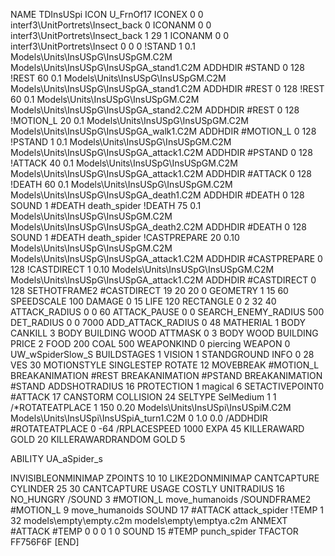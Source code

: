 NAME TDInsUSpi
ICON U_FrnOf17
ICONEX 0 0 interf3\UnitPortrets\Insect_back 0
ICONANM 0 0 interf3\UnitPortrets\Insect_back 1 29 1
ICONANM 0 0 interf3\UnitPortrets\Insect 0 0 0
!STAND          1 0.1 Models\Units\InsUSpG\InsUSpGM.C2M Models\Units\InsUSpG\InsUSpGA_stand1.C2M
ADDHDIR #STAND 0 128
!REST          60 0.1 Models\Units\InsUSpG\InsUSpGM.C2M Models\Units\InsUSpG\InsUSpGA_stand1.C2M
ADDHDIR #REST 0 128
!REST          60 0.1 Models\Units\InsUSpG\InsUSpGM.C2M Models\Units\InsUSpG\InsUSpGA_stand2.C2M
ADDHDIR #REST 0 128
!MOTION_L      20 0.1 Models\Units\InsUSpG\InsUSpGM.C2M Models\Units\InsUSpG\InsUSpGA_walk1.C2M
ADDHDIR #MOTION_L 0 128
!PSTAND        1  0.1 Models\Units\InsUSpG\InsUSpGM.C2M Models\Units\InsUSpG\InsUSpGA_attack1.C2M
ADDHDIR #PSTAND 0 128 
!ATTACK        40 0.1 Models\Units\InsUSpG\InsUSpGM.C2M Models\Units\InsUSpG\InsUSpGA_attack1.C2M
ADDHDIR #ATTACK 0 128
!DEATH         60 0.1 Models\Units\InsUSpG\InsUSpGM.C2M Models\Units\InsUSpG\InsUSpGA_death1.C2M
ADDHDIR #DEATH 0 128
SOUND 1 #DEATH death_spider
!DEATH         75 0.1 Models\Units\InsUSpG\InsUSpGM.C2M Models\Units\InsUSpG\InsUSpGA_death2.C2M
ADDHDIR #DEATH 0 128
SOUND 1 #DEATH death_spider
!CASTPREPARE   20 0.10 Models\Units\InsUSpG\InsUSpGM.C2M Models\Units\InsUSpG\InsUSpGA_attack1.C2M
ADDHDIR #CASTPREPARE 0 128
!CASTDIRECT   1 0.10 Models\Units\InsUSpG\InsUSpGM.C2M Models\Units\InsUSpG\InsUSpGA_attack1.C2M
ADDHDIR #CASTDIRECT 0 128
SETHOTFRAME2 #CASTDIRECT 19 20 20 0
GEOMETRY 1 15 60
SPEEDSCALE 100
DAMAGE   0 15
LIFE     120
RECTANGLE 0 2 32 40
ATTACK_RADIUS 0 0 60
ATTACK_PAUSE 0 0
SEARCH_ENEMY_RADIUS 500
DET_RADIUS 0 0 7000
ADD_ATTACK_RADIUS 0 48
MATHERIAL 1 BODY
CANKILL 3 BODY BUILDING WOOD 
ATTMASK 0 3 BODY WOOD BUILDING
PRICE 2 FOOD 200 COAL 500
WEAPONKIND 0 piercing
WEAPON 0 UW_wSpiderSlow_S
BUILDSTAGES 1
VISION 1
STANDGROUND
INFO 0 28
VES 30
MOTIONSTYLE SINGLESTEP
ROTATE 12
MOVEBREAK #MOTION_L
BREAKANIMATION #REST
BREAKANIMATION #PSTAND
BREAKANIMATION #STAND
ADDSHOTRADIUS 16
PROTECTION 1 magical 6
SETACTIVEPOINT0 #ATTACK 17
CANSTORM
COLLISION 24
SELTYPE SelMedium 1 1
/*ROTATEATPLACE      1 150 0.20 Models\Units\InsUSpi\InsUSpiM.C2M Models\Units\InsUSpi\InsUSpiA_turn1.C2M 0 1.0 0.0
/ADDHDIR #ROTATEATPLACE 0 -64
/RPLACESPEED         1000
EXPA 			45
KILLERAWARD             GOLD 20
KILLERAWARDRANDOM       GOLD 5

ABILITY UA_aSpider_s

INVISIBLEONMINIMAP
ZPOINTS 10 10
LIKE2DONMINIMAP
CANTCAPTURE
CYLINDER 25 30
CANTCAPTURE
USAGE COSTLY
UNITRADIUS 16
NO_HUNGRY
/SOUND 3 #MOTION_L move_humanoids
/SOUNDFRAME2 #MOTION_L 9 move_humanoids
SOUND 17 #ATTACK attack_spider
!TEMP  1 32 models\empty\empty.c2m models\empty\emptya.c2m
ANMEXT #ATTACK #TEMP 0 0 0 1 0
SOUND 15 #TEMP punch_spider
TFACTOR FF756F6F
[END]
